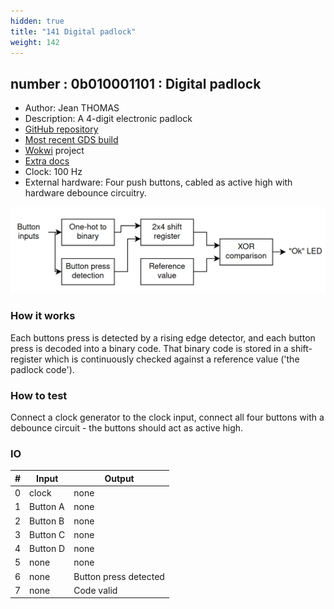 ```yaml
---
hidden: true
title: "141 Digital padlock"
weight: 142
---
```


## number : 0b010001101 : Digital padlock

* Author: Jean THOMAS
* Description: A 4-digit electronic padlock
* [GitHub repository](https://github.com/jeanthom/tinytapout-lock)
* [Most recent GDS build](https://github.com/jeanthom/tinytapout-lock/actions/runs/3603512851)
* [Wokwi](https://wokwi.com/projects/341438392303616596) project
* [Extra docs](README.md)
* Clock: 100 Hz
* External hardware: Four push buttons, cabled as active high with hardware debounce circuitry.

![picture](images/high-level-diagram.png)

### How it works

Each buttons press is detected by a rising edge detector, and each button press is decoded into a binary code. That binary code is stored in a shift-register which is continuously checked against a reference value ('the padlock code').

### How to test

Connect a clock generator to the clock input, connect all four buttons with a debounce circuit - the buttons should act as active high.

### IO

| # | Input        | Output       |
|---|--------------|--------------|
| 0 | clock  | none |
| 1 | Button A  | none |
| 2 | Button B  | none |
| 3 | Button C  | none |
| 4 | Button D  | none |
| 5 | none  | none |
| 6 | none  | Button press detected |
| 7 | none  | Code valid |
